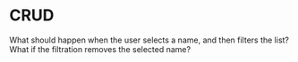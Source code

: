 # CRUD

What should happen when the user selects a name, and then filters the list?
What if the filtration removes the selected name?
